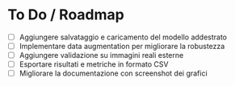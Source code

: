 # To Do / Roadmap

- [ ] Aggiungere salvataggio e caricamento del modello addestrato
- [ ] Implementare data augmentation per migliorare la robustezza
- [ ] Aggiungere validazione su immagini reali esterne
- [ ] Esportare risultati e metriche in formato CSV
- [ ] Migliorare la documentazione con screenshot dei grafici
